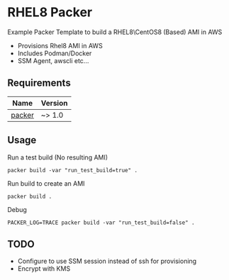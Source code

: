 # RHEL8 Packer
Example Packer Template to build a RHEL8\CentOS8 (Based) AMI in AWS

- Provisions Rhel8 AMI in AWS
- Includes Podman/Docker
- SSM Agent, awscli etc...


[packer]: https://developer.hashicorp.com/packer/downloads

## Requirements

| Name     | Version |
|----------|---------|
| [packer] | ~> 1.0  |


## Usage

Run a test build (No resulting AMI)
```shell
packer build -var "run_test_build=true" .
```

Run build to create an AMI
```shell
packer build .
```

Debug
```shell
PACKER_LOG=TRACE packer build -var "run_test_build=false" .
```

## TODO

 - Configure to use SSM session instead of ssh for provisioning
 - Encrypt with KMS
